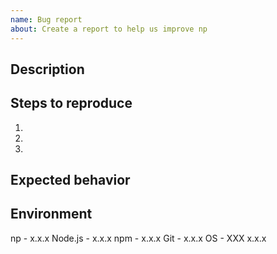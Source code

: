 ```yaml
---
name: Bug report
about: Create a report to help us improve np
---
```


<!--- Provide a short summary of the issue in the title above -->

## Description

<!-- Write a clear and concise description of what the issue is -->

## Steps to reproduce

<!--- Let us how how we can reproduce the issue on our end -->

1.
2.
3.

## Expected behavior

<!--- Tell us what you expected to happen -->

## Environment

<!-- Mention which versions of np, Node.js, npm and Git you're using, as well as your OS and version -->

np - x.x.x
Node.js - x.x.x
npm - x.x.x
Git - x.x.x
OS - XXX x.x.x
